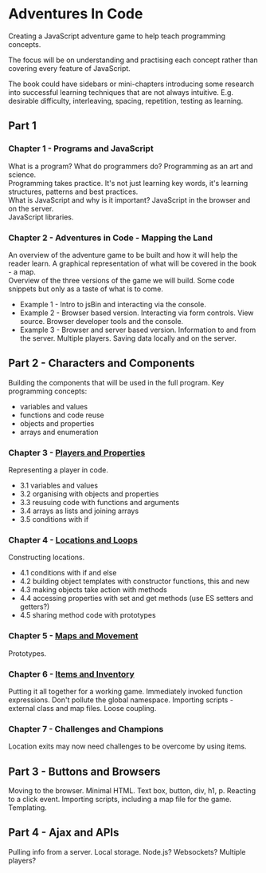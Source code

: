 # Adventures In Code
Creating a JavaScript adventure game to help teach programming concepts.

The focus will be on understanding and practising each concept rather than covering every feature of JavaScript.

The book could have sidebars or mini-chapters introducing some research into successful learning techniques that are not always intuitive. E.g. desirable difficulty, interleaving, spacing, repetition, testing as learning.  


## Part 1

### Chapter 1 - Programs and JavaScript
What is a program? What do programmers do? Programming as an art and science.  
Programming takes practice. It's not just learning key words, it's learning structures, patterns and best practices.  
What is JavaScript and why is it important? JavaScript in the browser and on the server.  
JavaScript libraries.  


### Chapter 2 - Adventures in Code - Mapping the Land
An overview of the adventure game to be built and how it will help the reader learn. A graphical representation of what will be covered in the book - a map.  
Overview of the three versions of the game we will build. Some code snippets but only as a taste of what is to come.  
* Example 1 - Intro to jsBin and interacting via the console.
* Example 2 - Browser based version. Interacting via form controls. View source. Browser developer tools and the console.
* Example 3 - Browser and server based version. Information to and from the server. Multiple players. Saving data locally and on the server.


## Part 2 - Characters and Components
Building the components that will be used in the full program.
Key programming concepts:  
* variables and values
* functions and code reuse
* objects and properties
* arrays and enumeration

### Chapter 3 - [Players and Properties](https://github.com/jrlarsen/AdventuresInCode/blob/master/Chpt3/chapter3.md)
Representing a player in code.
* 3.1 variables and values
* 3.2 organising with objects and properties
* 3.3 reusuing code with functions and arguments
* 3.4 arrays as lists and joining arrays
* 3.5 conditions with if

### Chapter 4 - [Locations and Loops](https://github.com/jrlarsen/AdventuresInCode/blob/master/Chpt4/chapter4.md)
Constructing locations.
* 4.1 conditions with if and else
* 4.2 building object templates with constructor functions, this and new
* 4.3 making objects take action with methods
* 4.4 accessing properties with set and get methods (use ES setters and getters?)
* 4.5 sharing method code with prototypes

### Chapter 5 - [Maps and Movement](https://github.com/jrlarsen/AdventuresInCode/blob/master/Chpt5/chapter5.md)
Prototypes.

### Chapter 6 - [Items and Inventory](https://github.com/jrlarsen/AdventuresInCode/blob/master/Chpt6/chapter6.md)
Putting it all together for a working game.
Immediately invoked function expressions. Don't pollute the global namespace.
Importing scripts - external class and map files.
Loose coupling.

### Chapter 7 - Challenges and Champions
Location exits may now need challenges to be overcome by using items.


## Part 3 - Buttons and Browsers
Moving to the browser.
Minimal HTML.
Text box, button, div, h1, p.
Reacting to a click event.
Importing scripts, including a map file for the game.
Templating.

## Part 4 - Ajax and APIs
Pulling info from a server.
Local storage.
Node.js? Websockets? Multiple players?
